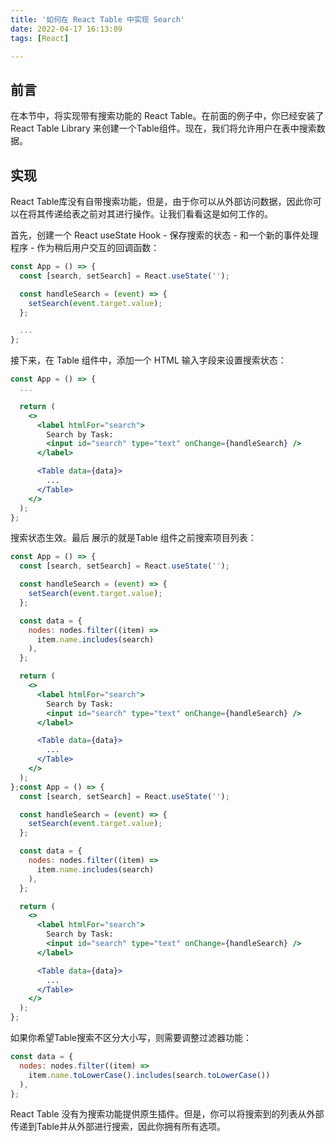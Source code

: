 ```yaml
---
title: '如何在 React Table 中实现 Search'
date: 2022-04-17 16:13:09
tags: [React]

---
```

## 前言
在本节中，将实现带有搜索功能的 React Table。在前面的例子中，你已经安装了 React Table Library 来创建一个Table组件。现在，我们将允许用户在表中搜索数据。
## 实现
React Table库没有自带搜索功能，但是，由于你可以从外部访问数据，因此你可以在将其传递给表之前对其进行操作。让我们看看这是如何工作的。

首先，创建一个 React useState Hook - 保存搜索的状态 - 和一个新的事件处理程序 - 作为稍后用户交互的回调函数：
```jsx
const App = () => {
  const [search, setSearch] = React.useState('');

  const handleSearch = (event) => {
    setSearch(event.target.value);
  };

  ...
};
```
接下来，在 Table 组件中，添加一个 HTML 输入字段来设置搜索状态：
```jsx
const App = () => {
  ...

  return (
    <>
      <label htmlFor="search">
        Search by Task:
        <input id="search" type="text" onChange={handleSearch} />
      </label>

      <Table data={data}>
        ...
      </Table>
    </>
  );
};
```
搜索状态生效。最后 展示的就是Table 组件之前搜索项目列表：
```jsx
const App = () => {
  const [search, setSearch] = React.useState('');

  const handleSearch = (event) => {
    setSearch(event.target.value);
  };

  const data = {
    nodes: nodes.filter((item) =>
      item.name.includes(search)
    ),
  };

  return (
    <>
      <label htmlFor="search">
        Search by Task:
        <input id="search" type="text" onChange={handleSearch} />
      </label>

      <Table data={data}>
        ...
      </Table>
    </>
  );
};const App = () => {
  const [search, setSearch] = React.useState('');

  const handleSearch = (event) => {
    setSearch(event.target.value);
  };

  const data = {
    nodes: nodes.filter((item) =>
      item.name.includes(search)
    ),
  };

  return (
    <>
      <label htmlFor="search">
        Search by Task:
        <input id="search" type="text" onChange={handleSearch} />
      </label>

      <Table data={data}>
        ...
      </Table>
    </>
  );
};
```
如果你希望Table搜索不区分大小写，则需要调整过滤器功能：
```jsx
const data = {
  nodes: nodes.filter((item) =>
    item.name.toLowerCase().includes(search.toLowerCase())
  ),
};
```
 React Table 没有为搜索功能提供原生插件。但是，你可以将搜索到的列表从外部传递到Table并从外部进行搜索，因此你拥有所有选项。


